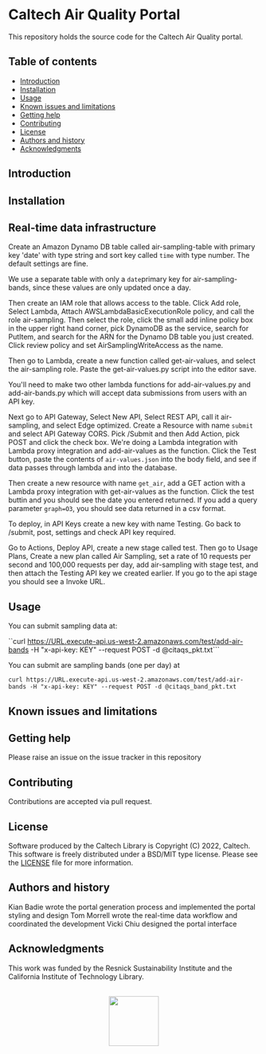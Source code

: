 Caltech Air Quality Portal
=====================================================

This repository holds the source code for the Caltech Air Quality portal.


Table of contents
-----------------

* [Introduction](#introduction)
* [Installation](#installation)
* [Usage](#usage)
* [Known issues and limitations](#known-issues-and-limitations)
* [Getting help](#getting-help)
* [Contributing](#contributing)
* [License](#license)
* [Authors and history](#authors-and-history)
* [Acknowledgments](#authors-and-acknowledgments)


Introduction
------------




Installation
------------

## Real-time data infrastructure

Create an Amazon Dynamo DB table called air-sampling-table with primary key
'date' with type string and sort key called `time` with type number. The default settings are fine. 

We use a separate table with only a `date`primary key for air-sampling-bands,
since these values are only updated once a day.

Then create an IAM role that allows access to the table. Click Add role, Select
Lambda, Attach AWSLambdaBasicExecutionRole policy, and call the role
air-sampling. Then select the role, click the small add inline policy box in
the upper right hand corner, pick DynamoDB as the service, search for PutItem,
and search for the ARN for the Dynamo DB table you just created. Click review
policy and set AirSamplingWriteAccess as the name.

Then go to Lambda, create a new function called get-air-values, and select the
air-sampling role. Paste the get-air-values.py script into the editor save.

You'll need to make two other lambda functions for add-air-values.py and
add-air-bands.py which will accept data submissions from users with an API key.

Next go to API Gateway, Select New API, Select REST API, call it air-sampling, and
select Edge optimized. Create a Resource with name `submit` and select API
Gateway CORS. Pick /Submit and then Add Action, pick POST and click the check
box. We're doing a Lambda integration with Lambda proxy integration and
add-air-values as the function. Click the Test button, paste the contents of 
`air-values.json` into the body field, and see if data passes through lambda and into the database.

Then create a new resource with name `get_air`, add a GET action with a Lambda
proxy integration with get-air-values as the function. Click the test buttin
and you should see the date you entered returned. If you add a query parameter
`graph=O3`, you should see data returned in a csv format.

To deploy, in API Keys create a new key with name Testing. Go back to /submit, post,
settings and check API key required. 

Go to Actions, Deploy API, create a new stage called test. Then go to Usage
Plans, Create a new plan called Air Sampling, set a rate of 10 requests per
second and 100,000 requests per day, add air-sampling with stage test, and then
attach the Testing API key we created earlier. If you go to the api stage you
should see a Invoke URL. 

Usage
-----

You can submit sampling data at:

``curl
https://URL.execute-api.us-west-2.amazonaws.com/test/add-air-bands -H
"x-api-key: KEY" --request POST -d
@citaqs_pkt.txt```

You can submit are sampling bands (one per day) at 

```curl https://URL.execute-api.us-west-2.amazonaws.com/test/add-air-bands -H "x-api-key: KEY" --request POST -d @citaqs_band_pkt.txt```


Known issues and limitations
----------------------------




Getting help
------------

Please raise an issue on the issue tracker in this repository


Contributing
------------

Contributions are accepted via pull request.


License
-------

Software produced by the Caltech Library is Copyright (C) 2022, Caltech.  This software is freely distributed under a BSD/MIT type license.  Please see the [LICENSE](LICENSE) file for more information.


Authors and history
---------------------------

Kian Badie wrote the portal generation process and implemented the portal styling and design
Tom Morrell wrote the real-time data workflow and coordinated the development
Vicki Chiu designed the portal interface


Acknowledgments
---------------

This work was funded by the Resnick Sustainability Institute and the California Institute of Technology Library.

<div align="center">
  <br>
  <a href="https://www.caltech.edu">
    <img width="100" height="100" src=".graphics/caltech-round.png">
  </a>
</div>
